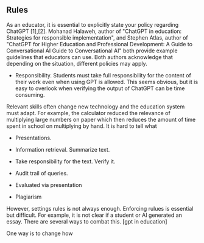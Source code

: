 
## Rules

As an educator, it is essential to explicitly state your policy regarding ChatGPT [1],[2]. Mohanad Halaweh, author of "ChatGPT in education: Strategies for responsible implementation", and Stephen Atlas, author of "ChatGPT for Higher Education and Professional Development: A Guide to Conversational AI Guide to Conversational AI" both provide example guidelines that educators can use. Both authors acknowledge that depending on the situation, different policies may apply. 

- Responsibility. Students must take full responsibility for the content of their work even when using GPT is allowed. This seems obvious, but it is easy to overlook when verifying the output of ChatGPT can be time consuming. 


Relevant skills often change new technology and the education system must adapt. For example, the calculator reduced the relevance of multiplying large numbers on paper which then reduces the amount of time spent in school on multiplying by hand. It is hard to tell what 
- Presentations. 


- Information retrieval. Summarize text.
- Take responsibility for the text. Verify it.
- Audit trail of queries.
- Evaluated via presentation
- Plagiarism 

However, settings rules is not always enough. Enforcing rulues is essential but difficult. For example, it is not clear if a student or AI generated an essay. There are several ways to combat this.
[gpt in education]

One way is to change how